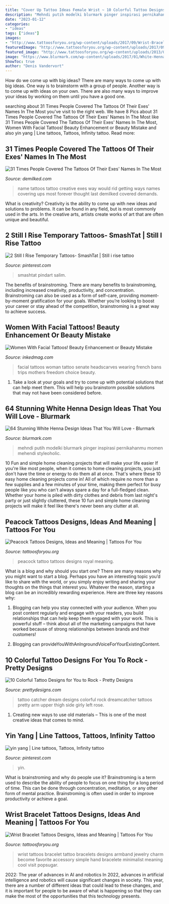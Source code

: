 ```yaml
---
title: "Cover Up Tattoo Ideas Female Wrist ~ 10 Colorful Tattoo Designs For You To Rock"
description: "Mehndi putih modelki blurmark pinger inspirasi pernikahanmu momen mehendi styleoholic"
date: "2023-01-12"
categories:
- "ideas"
tags: ["ideas"]
images:
- "http://www.tattoosforyou.org/wp-content/uploads/2017/09/Wrist-Bracelet-Tattoo-Ideas.jpg"
featuredImage: "http://www.tattoosforyou.org/wp-content/uploads/2017/09/Wrist-Bracelet-Tattoo-Ideas.jpg"
featured_image: "http://www.tattoosforyou.org/wp-content/uploads/2013/09/Royal-Peacock-Tattoo.jpg"
image: "https://www.blurmark.com/wp-content/uploads/2017/01/White-Henna-Design-13.jpg"
ShowToc: true
author: "Denis Vandervort"
---
```



How do we come up with big ideas?
There are many ways to come up with big ideas. One way is to brainstorm with a group of people. Another way is to come up with ideas on your own. There are also many ways to improve your ideas by working on them until you have a good one.

	

		
searching about 31 Times People Covered The Tattoos Of Their Exes&#039; Names In The Most you've visit to the right web. We have 8 Pics about 31 Times People Covered The Tattoos Of Their Exes&#039; Names In The Most like 31 Times People Covered The Tattoos Of Their Exes&#039; Names In The Most, Women With Facial Tattoos! Beauty Enhancement or Beauty Mistake and also yin yang | Line tattoos, Tattoos, Infinity tattoo. Read more:
		
    
## 31 Times People Covered The Tattoos Of Their Exes&#039; Names In The Most

<img loading=lazy src="http://static.demilked.com/wp-content/uploads/2019/05/5cdd11cec9580-ex-tattoo-cover-ups-65-5cd286e2b266c__700.jpg" onerror="this.onerror=null;this.src='https://tse4.mm.bing.net/th?id=OIP.EwXRPpIY07bhpV3xtlA_1wHaIF&amp;pid=15.1';" alt="31 Times People Covered The Tattoos Of Their Exes&#039; Names In The Most">

_Source: demilked.com_

>name tattoos tattoo creative exes way would rid getting ways names covering ups most forever thought last demilked covered demands. 

	

What is creativity?
Creativity is the ability to come up with new ideas and solutions to problems. It can be found in any field, but is most commonly used in the arts. In the creative arts, artists create works of art that are often unique and beautiful.

    
## 2 Still I Rise Temporary Tattoos- SmashTat | Still I Rise Tattoo

<img loading=lazy src="https://i.pinimg.com/736x/63/ee/63/63ee635d6c0784cf52bf891b7d80254f.jpg" onerror="this.onerror=null;this.src='https://tse3.mm.bing.net/th?id=OIP.caXou4Fyr6KKbS32rp7eiQHaLG&amp;pid=15.1';" alt="2 Still I Rise Temporary Tattoos- SmashTat | Still i rise tattoo">

_Source: pinterest.com_

>smashtat pindart salim. 

	

The benefits of brainstroming.
There are many benefits to brainstroming, including increased creativity, productivity, and concentration. Brainstroming can also be used as a form of self-care, providing moment-by-moment gratification for your goals. Whether you’re looking to boost your career or stay ahead of the competition, brainstroming is a great way to achieve success.

    
## Women With Facial Tattoos! Beauty Enhancement Or Beauty Mistake

<img loading=lazy src="https://www.inkedmag.com/.image/t_share/MTU5MDMzMTIxMzI0MjEzOTA5/facial-2.jpg" onerror="this.onerror=null;this.src='https://tse2.mm.bing.net/th?id=OIP.2bnn_HkOj_iv-jSYCibYEQHaD4&amp;pid=15.1';" alt="Women With Facial Tattoos! Beauty Enhancement or Beauty Mistake">

_Source: inkedmag.com_

>facial tattoos woman tattoo senate headscarves wearing french bans trips mothers freedom choice beauty. 

	

1. Take a look at your goals and try to come up with potential solutions that can help meet them. This will help you brainstorm possible solutions that may not have been considered before.

    
## 64 Stunning White Henna Design Ideas That You Will Love - Blurmark

<img loading=lazy src="https://www.blurmark.com/wp-content/uploads/2017/01/White-Henna-Design-13.jpg" onerror="this.onerror=null;this.src='https://tse3.mm.bing.net/th?id=OIP.GJNSHmUuMKzLUN5lb9d34AHaHU&amp;pid=15.1';" alt="64 Stunning White Henna Design Ideas That You Will Love - Blurmark">

_Source: blurmark.com_

>mehndi putih modelki blurmark pinger inspirasi pernikahanmu momen mehendi styleoholic. 

	

10 Fun and simple home cleaning projects that will make your life easier
If you're like most people, when it comes to home cleaning projects, you just don't have the time or energy to do them all at once. That's where these 10 easy home cleaning projects come in! All of which require no more than a few supplies and a few minutes of your time, making them perfect for busy people like you who can't always spare a day for a full-fledged clean. Whether your home is piled with dirty clothes and debris from last night's party or just slightly cluttered, these 10 fun and simple home cleaning projects will make it feel like there's never been any clutter at all.

    
## Peacock Tattoos Designs, Ideas And Meaning | Tattoos For You

<img loading=lazy src="http://www.tattoosforyou.org/wp-content/uploads/2013/09/Royal-Peacock-Tattoo.jpg" onerror="this.onerror=null;this.src='https://tse1.mm.bing.net/th?id=OIP.tdfbv4o5z-lTwJjaHcoYJAHaJ5&amp;pid=15.1';" alt="Peacock Tattoos Designs, Ideas and Meaning | Tattoos For You">

_Source: tattoosforyou.org_

>peacock tattoo tattoos designs royal meaning. 

	

What is a blog and why should you start one?
There are many reasons why you might want to start a blog. Perhaps you have an interesting topic you’d like to share with the world, or you simply enjoy writing and sharing your thoughts on the things that interest you. Whatever the reason, starting a blog can be an incredibly rewarding experience. Here are three key reasons why: 
1) Blogging can help you stay connected with your audience. When you post content regularly and engage with your readers, you build relationships that can help keep them engaged with your work. This is powerful stuff – think about all of the marketing campaigns that have worked because of strong relationships between brands and their customers! 

2) Blogging can provideYouWithAnIngroundVoiceForYourExistingContent.

    
## 10 Colorful Tattoo Designs For You To Rock - Pretty Designs

<img loading=lazy src="http://www.prettydesigns.com/wp-content/uploads/2014/11/Dream-Catcher-Tattoo.jpg" onerror="this.onerror=null;this.src='https://tse2.mm.bing.net/th?id=OIP.Y4BLYLyNt4yRkQDAieefDgHaJ6&amp;pid=15.1';" alt="10 Colorful Tattoo Designs for You to Rock - Pretty Designs">

_Source: prettydesigns.com_

>tattoo catcher dream designs colorful rock dreamcatcher tattoos pretty arm upper thigh side girly left rose. 

	

1. Creating new ways to use old materials – This is one of the most creative ideas that comes to mind.

    
## Yin Yang | Line Tattoos, Tattoos, Infinity Tattoo

<img loading=lazy src="https://i.pinimg.com/736x/5c/60/b5/5c60b5242645f23051a8d35fc8ae1ba7--yin-yang.jpg" onerror="this.onerror=null;this.src='https://tse3.mm.bing.net/th?id=OIP.Gsvo4etMC4kk_WZgCBrCagHaJ3&amp;pid=15.1';" alt="yin yang | Line tattoos, Tattoos, Infinity tattoo">

_Source: pinterest.com_

>yin. 

	

What is brainstroming and why do people use it?
Brainstroming is a term used to describe the ability of people to focus on one thing for a long period of time. This can be done through concentration, meditation, or any other form of mental practice. Brainstroming is often used in order to improve productivity or achieve a goal.

    
## Wrist Bracelet Tattoos Designs, Ideas And Meaning | Tattoos For You

<img loading=lazy src="http://www.tattoosforyou.org/wp-content/uploads/2017/09/Wrist-Bracelet-Tattoo-Ideas.jpg" onerror="this.onerror=null;this.src='https://tse1.mm.bing.net/th?id=OIP.xHTmnSU2MNBEniaD0dQ3ywHaLH&amp;pid=15.1';" alt="Wrist Bracelet Tattoos Designs, Ideas and Meaning | Tattoos For You">

_Source: tattoosforyou.org_

>wrist tattoos bracelet tattoo bracelets designs armband jewelry charm become favorite accessory simple hand bracelete minimalist meaning cool visit popsugar. 

	

2022: The year of advances in AI and robotics
In 2022, advances in artificial intelligence and robotics will cause significant changes in society. This year, there are a number of different ideas that could lead to these changes, and it is important for people to be aware of what is happening so that they can make the most of the opportunities that this technology presents.

